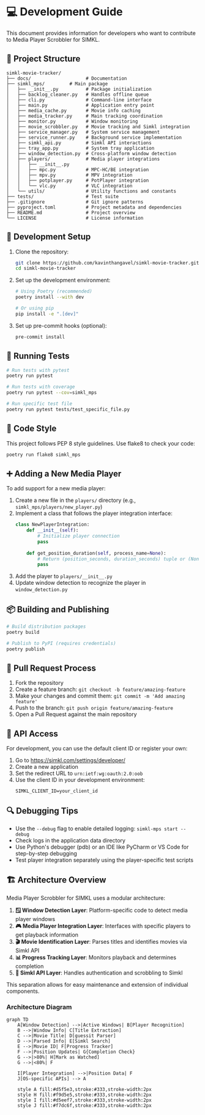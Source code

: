 # 💻 Development Guide

This document provides information for developers who want to contribute to Media Player Scrobbler for SIMKL.

## 📂 Project Structure

```
simkl-movie-tracker/
├── docs/                    # Documentation
├── simkl_mps/         # Main package
│   ├── __init__.py          # Package initialization
│   ├── backlog_cleaner.py   # Handles offline queue
│   ├── cli.py               # Command-line interface
│   ├── main.py              # Application entry point
│   ├── media_cache.py       # Movie info caching
│   ├── media_tracker.py     # Main tracking coordination
│   ├── monitor.py           # Window monitoring
│   ├── movie_scrobbler.py   # Movie tracking and Simkl integration
│   ├── service_manager.py   # System service management
│   ├── service_runner.py    # Background service implementation
│   ├── simkl_api.py         # Simkl API interactions
│   ├── tray_app.py          # System tray application
│   ├── window_detection.py  # Cross-platform window detection
│   ├── players/             # Media player integrations
│   │   ├── __init__.py
│   │   ├── mpc.py           # MPC-HC/BE integration
│   │   ├── mpv.py           # MPV integration
│   │   ├── potplayer.py     # PotPlayer integration
│   │   └── vlc.py           # VLC integration
│   └── utils/               # Utility functions and constants
├── tests/                   # Test suite
├── .gitignore               # Git ignore patterns
├── pyproject.toml           # Project metadata and dependencies
├── README.md                # Project overview
└── LICENSE                  # License information
```

## 🚀 Development Setup

1. Clone the repository:
   ```bash
   git clone https://github.com/kavinthangavel/simkl-movie-tracker.git
   cd simkl-movie-tracker
   ```

2. Set up the development environment:
   ```bash
   # Using Poetry (recommended)
   poetry install --with dev
   
   # Or using pip
   pip install -e ".[dev]"
   ```

3. Set up pre-commit hooks (optional):
   ```bash
   pre-commit install
   ```

## 🧪 Running Tests

```bash
# Run tests with pytest
poetry run pytest

# Run tests with coverage
poetry run pytest --cov=simkl_mps

# Run specific test file
poetry run pytest tests/test_specific_file.py
```

## 📝 Code Style

This project follows PEP 8 style guidelines. Use flake8 to check your code:

```bash
poetry run flake8 simkl_mps
```

## ➕ Adding a New Media Player

To add support for a new media player:

1. Create a new file in the `players/` directory (e.g., `simkl_mps/players/new_player.py`)
2. Implement a class that follows the player integration interface:
   ```python
   class NewPlayerIntegration:
       def __init__(self):
           # Initialize player connection
           pass
           
       def get_position_duration(self, process_name=None):
           # Return (position_seconds, duration_seconds) tuple or (None, None)
           pass
   ```
3. Add the player to `players/__init__.py`
4. Update window detection to recognize the player in `window_detection.py`

## 📦 Building and Publishing

```bash
# Build distribution packages
poetry build

# Publish to PyPI (requires credentials)
poetry publish
```

## 🔄 Pull Request Process

1. Fork the repository
2. Create a feature branch: `git checkout -b feature/amazing-feature`
3. Make your changes and commit them: `git commit -m 'Add amazing feature'`
4. Push to the branch: `git push origin feature/amazing-feature`
5. Open a Pull Request against the main repository

## 🔑 API Access

For development, you can use the default client ID or register your own:

1. Go to https://simkl.com/settings/developer/
2. Create a new application
3. Set the redirect URL to `urn:ietf:wg:oauth:2.0:oob`
4. Use the client ID in your development environment:
   ```
   SIMKL_CLIENT_ID=your_client_id
   ```

## 🔍 Debugging Tips

- Use the `--debug` flag to enable detailed logging: `simkl-mps start --debug`
- Check logs in the application data directory
- Use Python's debugger (pdb) or an IDE like PyCharm or VS Code for step-by-step debugging
- Test player integration separately using the player-specific test scripts

## 🏗️ Architecture Overview

Media Player Scrobbler for SIMKL uses a modular architecture:

1. **🪟 Window Detection Layer**: Platform-specific code to detect media player windows
2. **🎮 Media Player Integration Layer**: Interfaces with specific players to get playback information
3. **🎬 Movie Identification Layer**: Parses titles and identifies movies via Simkl API
4. **📊 Progress Tracking Layer**: Monitors playback and determines completion
5. **🔌 Simkl API Layer**: Handles authentication and scrobbling to Simkl

This separation allows for easy maintenance and extension of individual components.

### Architecture Diagram

```mermaid
graph TD
    A[Window Detection] -->|Active Windows| B[Player Recognition]
    B -->|Window Info| C[Title Extraction]
    C -->|Movie Title| D[guessit Parser]
    D -->|Parsed Info| E[Simkl Search]
    E -->|Movie ID| F[Progress Tracker]
    F -->|Position Updates| G{Completion Check}
    G -->|>80%| H[Mark as Watched]
    G -->|<80%| F
    
    I[Player Integration] -->|Position Data| F
    J[OS-specific APIs] --> A
    
    style A fill:#d5f5e3,stroke:#333,stroke-width:2px
    style H fill:#f9d5e5,stroke:#333,stroke-width:2px
    style I fill:#d5eef7,stroke:#333,stroke-width:2px
    style J fill:#f7dc6f,stroke:#333,stroke-width:2px
```
